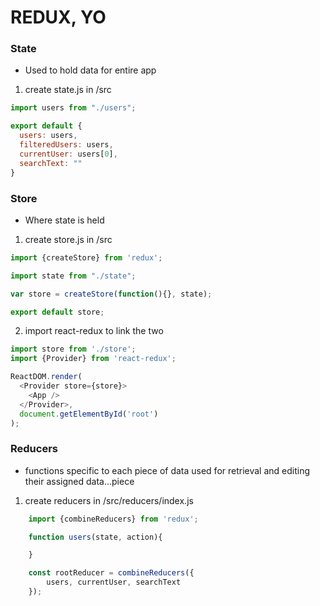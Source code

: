# REDUX, YO
### State
- Used to hold data for entire app
1. create state.js in /src
```javascript
import users from "./users";

export default {
  users: users,
  filteredUsers: users,
  currentUser: users[0],
  searchText: ""
}
```
### Store
- Where state is held
1. create store.js in /src
```javascript
import {createStore} from 'redux';

import state from "./state";

var store = createStore(function(){}, state);

export default store;
```

2. import react-redux to link the two
```javascript
import store from './store';
import {Provider} from 'react-redux';

ReactDOM.render(
  <Provider store={store}>
    <App />
  </Provider>,
  document.getElementById('root')
);
```
### Reducers
- functions specific to each piece of data used for retrieval and editing their assigned data...piece
1. create reducers in /src/reducers/index.js
```javascript
    import {combineReducers} from 'redux';

    function users(state, action){

    }

    const rootReducer = combineReducers({
        users, currentUser, searchText
    });
```


